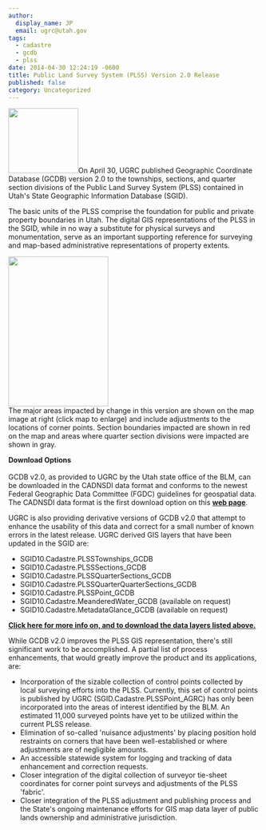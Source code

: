 ```yaml
---
author:
  display_name: JP
  email: ugrc@utah.gov
tags:
  - cadastre
  - gcdb
  - plss
date: 2014-04-30 12:24:19 -0600
title: Public Land Survey System (PLSS) Version 2.0 Release
published: false
category: Uncategorized
---
```


<p><a href="/images/404.png"><img src="/images/404.png" alt="" title="NewPLSS_LrgSample" width="140" height="130" class="inline-text-right" /></a>On April 30, UGRC published Geographic Coordinate Database (GCDB) version 2.0 to the townships, sections, and quarter section divisions of the Public Land Survey System (PLSS) contained in Utah's State Geographic Information Database (SGID).</p>
<p>The basic units of the PLSS comprise the foundation for public and private property boundaries in Utah. The digital GIS representations of the PLSS in the SGID, while in no way a substitute for physical surveys and monumentation, serve as an important supporting reference for surveying and map-based administrative representations of property extents.</p>
<p><a href="/images/404.png"><img src="/images/404.png" alt="" title="NewPLSS_Changes" width="200" height="300" class="inline-text-left" /></a><br />
The major areas impacted by change in this version are shown on the map image at right (click map to enlarge) and include adjustments to the locations of corner points. Section boundaries impacted are shown in red on the map and areas where quarter section divisions were impacted are shown in gray.</p>
<p><strong>Download Options<br />
</strong><br />
GCDB v2.0, as provided to UGRC by the Utah state office of the BLM, can be downloaded in the CADNSDI data format and conforms to the newest Federal Geographic Data Committee (FGDC) guidelines for geospatial data. The CADNSDI data format is the first download option on this <a href="{% link data/cadastre/plss/index.html %}"><strong>web page</strong></a>. </p>
<p>UGRC is also providing derivative versions of GCDB v2.0 that attempt to enhance the usability of this data and correct for a small number of known errors in the latest release. UGRC derived GIS layers that have been updated in the SGID are:</p>
<ul>
<li>SGID10.Cadastre.PLSSTownships_GCDB</li>
<li>SGID10.Cadastre.PLSSSections_GCDB</li>
<li>SGID10.Cadastre.PLSSQuarterSections_GCDB</li>
<li>SGID10.Cadastre.PLSSQuarterQuarterSections_GCDB</li>
<li>SGID10.Cadastre.PLSSPoint_GCDB</li>
<li>SGID10.Cadastre.MeanderedWater_GCDB (available on request)</li>
<li>SGID10.Cadastre.MetadataGlance_GCDB (available on request)</li>
</ul>
<p> <a href="{% link data/cadastre/plss/index.html %}"><strong>Click here for more info on, and to download the data layers listed above.</strong></a> </p>
<p>While GCDB v2.0 improves the PLSS GIS representation, there's still significant work to be accomplished. A partial list of process enhancements, that would greatly improve the product and its applications, are:</p>
<ul>
<li>Incorporation of the sizable collection of control points collected by local surveying efforts into the PLSS. Currently, this set of control points is published by UGRC (SGID.Cadastre.PLSSPoint_AGRC) has only been incorporated into the areas of interest identified by the BLM. An estimated 11,000 surveyed points have yet to be utilized within the current PLSS release.</li>
<li>Elimination of so-called 'nuisance adjustments' by placing position hold restraints on corners that have been well-established or where adjustments are of negligible amounts.</li>
<li>An accessible statewide system for logging and tracking of data enhancement and correction requests.</li>
<li>Closer integration of the digital collection of surveyor tie-sheet coordinates for corner point surveys and adjustments of the PLSS 'fabric'.</li>
<li>Closer integration of the PLSS adjustment and publishing process and the State's ongoing maintenance efforts for GIS map data layer of public lands ownership and administrative jurisdiction.</li>
</ul>
